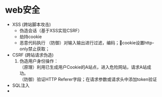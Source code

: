 # web安全

- XSS (跨站脚本攻击)
    - 伪造会话（基于XSS实现CSRF）
    - 劫持cookie
    - 恶意代码执行
    （防御）对输入输出进行过滤，编码；cookie设置http-only禁止获取；
- CSRF (跨站请求伪造)
    1. 伪造用户身份操作：<br/>
    （原理）利用已生成用户Cookie的A站点，进入危险网站，请求A站成功。<br/>
    （防御）验证HTTP Referer字段；在请求参数或请求头中添加token验证
- SQL注入
- 